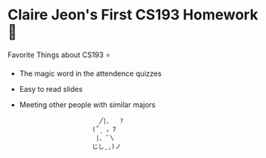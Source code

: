 
# Claire Jeon's First CS193 Homework 🎉

Favorite Things about CS193 ⭐
- The magic word in the attendence quizzes
- Easy to read slides
- Meeting other people with similar majors

                            ╱|、  ?
                          (˚ˎ 。7  
                           |、˜〵          
                          じしˍ,)ノ
